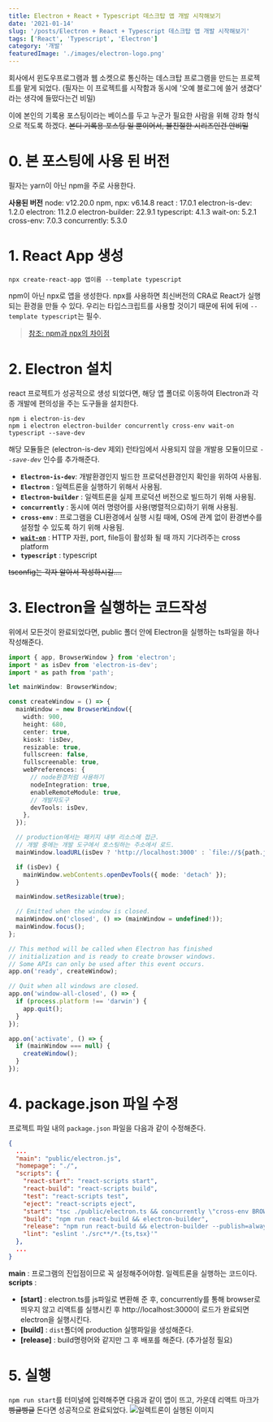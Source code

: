 ```yaml
---
title: Electron + React + Typescript 데스크탑 앱 개발 시작해보기
date: '2021-01-14'
slug: '/posts/Electron + React + Typescript 데스크탑 앱 개발 시작해보기'
tags: ['React', 'Typescript', 'Electron']
category: '개발'
featuredImage: './images/electron-logo.png'
---
```

회사에서 윈도우프로그램과 웹 소켓으로 통신하는 데스크탑 프로그램을 만드는 프로젝트를 맡게 되었다.
(필자는 이 프로젝트를 시작함과 동시에 '오예 블로그에 쓸거 생겼다' 라는 생각에 들떴다는건 비밀)

이에 본인의 기록용 포스팅이라는 베이스를 두고 누군가 필요한 사람을 위해 강좌 형식으로 적도록 하겠다.
~~본디 기록용 포스팅 일 뿐이어서, 불친절한 시리즈인건 안비밀~~
# 0. 본 포스팅에 사용 된 버전
필자는 yarn이 아닌 npm을 주로 사용한다.

**사용된 버전**
node:  v12.20.0
npm, npx:  v6.14.8
react : 17.0.1
electron-is-dev: 1.2.0
electron: 11.2.0
electron-builder: 22.9.1
typescript: 4.1.3
wait-on: 5.2.1
cross-env: 7.0.3
concurrently: 5.3.0

# 1. React App 생성
```
npx create-react-app 앱이름 --template typescript
```
npm이 아닌 npx로 앱을 생성한다. npx를 사용하면 최신버전의 CRA로 React가 실행되는 환경을 만들 수 있다.
우리는 타입스크립트를 사용할 것이기 때문에 뒤에 뒤에 `--template typescript`는 필수.
> [참조: npm과 npx의 차이점](https://velog.io/@kimkyeseung/%EB%B2%88%EC%97%AD-%EA%B7%B8%EB%9E%98-npx-npm%EB%A7%90%EA%B3%A0-%EC%B0%A8%EC%9D%B4%EC%A0%90-%EC%84%A4%EB%AA%85)

# 2. Electron 설치
react 프로젝트가 성공적으로 생성 되었다면, 
해당 앱 폴더로 이동하여 Electron과 각종 개발에 편의성을 주는 도구들을 설치한다.

```shell
npm i electron-is-dev
npm i electron electron-builder concurrently cross-env wait-on typescript --save-dev
```
해당 모듈들은 (electron-is-dev 제외) 런타임에서 사용되지 않을 개발용 모듈이므로 _`--save-dev`_ 인수를 추가해준다.
- **`Electron-is-dev`**: 개발환경인지 빌드한 프로덕션환경인지 확인을 위하여 사용됨.
- **`Electron`** : 일렉트론을 실행하기 위해서 사용됨.
- **`Electron-builder`** : 일렉트론을 실제 프로덕션 버전으로 빌드하기 위해 사용됨.
- **`concurrently`** : 동시에 여러 명령어를 사용(병렬적으로)하기 위해 사용됨.
- **`cross-env`** : 프로그램을 CLI환경에서 실행 시킬 때에, OS에 관계 없이 환경변수를 설정할 수 있도록 하기 위해 사용됨.
- [**`wait-on`**](https://github.com/jeffbski/wait-on#readme) : HTTP 자원, port, file등이 활성화 될 때 까지 기다려주는 cross platform
- **`typescript`** : typescript

~~tsconfig는 각자 알아서 작성하시길....~~
# 3. Electron을 실행하는 코드작성
위에서 모든것이 완료되었다면, public 폴더 안에 Electron을 실행하는 ts파일을 하나 작성해준다.
```TYPESCRIPT
import { app, BrowserWindow } from 'electron';
import * as isDev from 'electron-is-dev';
import * as path from 'path';

let mainWindow: BrowserWindow;

const createWindow = () => {
  mainWindow = new BrowserWindow({
    width: 900,
    height: 680,
    center: true,
    kiosk: !isDev,
    resizable: true,
    fullscreen: false,
    fullscreenable: true,
    webPreferences: {
      // node환경처럼 사용하기
      nodeIntegration: true,
      enableRemoteModule: true,
      // 개발자도구
      devTools: isDev,
    },
  });

  // production에서는 패키지 내부 리소스에 접근.
  // 개발 중에는 개발 도구에서 호스팅하는 주소에서 로드.
  mainWindow.loadURL(isDev ? 'http://localhost:3000' : `file://${path.join(__dirname, '../build/index.html')}`);

  if (isDev) {
    mainWindow.webContents.openDevTools({ mode: 'detach' });
  }

  mainWindow.setResizable(true);

  // Emitted when the window is closed.
  mainWindow.on('closed', () => (mainWindow = undefined!));
  mainWindow.focus();
};

// This method will be called when Electron has finished
// initialization and is ready to create browser windows.
// Some APIs can only be used after this event occurs.
app.on('ready', createWindow);

// Quit when all windows are closed.
app.on('window-all-closed', () => {
  if (process.platform !== 'darwin') {
    app.quit();
  }
});

app.on('activate', () => {
  if (mainWindow === null) {
    createWindow();
  }
});

```
# 4. package.json 파일 수정
프로젝트 파일 내의 `package.json` 파일을 다음과 같이 수정해준다.
```JSON
{
  ...
  "main": "public/electron.js",
  "homepage": "./",
  "scripts": {
    "react-start": "react-scripts start",
    "react-build": "react-scripts build",
    "test": "react-scripts test",
    "eject": "react-scripts eject",
    "start": "tsc ./public/electron.ts && concurrently \"cross-env BROWSER=none npm run react-start\" \"wait-on http://localhost:3000 && electron .\"",
    "build": "npm run react-build && electron-builder",
    "release": "npm run react-build && electron-builder --publish=always",
    "lint": "eslint './src**/*.{ts,tsx}'"
  },
  ...
}

```
**main** : 프로그램의 진입점이므로 꼭 설정해주어야함. 일렉트론을 실행하는 코드이다.
**scripts** : 
- **[start]** : electron.ts를 js파일로 변환해 준 후, concurrently를 통해 browser로 띄우지 않고 리액트를 실행시킨 후 http://localhost:3000이 로드가 완료되면 electron을 실행시킨다.
- **[build]** : `dist`폴더에 production 실행파일을 생성해준다.
- **[release]** : build명령어와 같지만 그 후 배포를 해준다. (추가설정 필요)

# 5. 실행
`npm run start`를 터미널에 입력해주면 다음과 같이 앱이 뜨고, 가운데 리액트 마크가 ~~삥글삥글~~ 돈다면 성공적으로 완료되었다.
![일렉트론이 실행된 이미지](https://images.velog.io/images/dev_hikun/post/20a15d05-391b-4cc8-b7e0-be3bce8e1ead/image.png)

